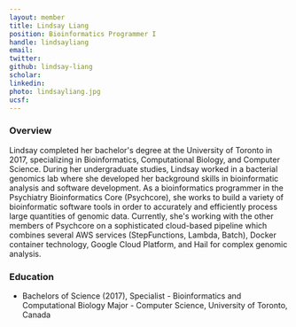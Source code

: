 ```yaml
---
layout: member
title: Lindsay Liang
position: Bioinformatics Programmer​ I
handle: lindsayliang
email: 
twitter:
github: lindsay-liang
scholar: 
linkedin: 
photo: lindsayliang.jpg
ucsf: 
---
```


### Overview
Lindsay completed her bachelor's degree at the University of Toronto in 2017, specializing in Bioinformatics, Computational Biology, and Computer Science. During her undergraduate studies, Lindsay worked in a bacterial genomics lab where she developed her background skills in bioinformatic analysis and software development. As a bioinformatics programmer in the Psychiatry Bioinformatics Core (Psychcore), she works to build a variety of bioinformatic software tools in order to accurately and efficiently process large quantities of genomic data. Currently, she's working with the other members of Psychcore on a sophisticated cloud-based pipeline which combines several AWS services (StepFunctions, Lambda, Batch), Docker container technology, Google Cloud Platform, and Hail for complex genomic analysis.  

### Education
- Bachelors of Science (2017), Specialist - Bioinformatics and Computational Biology Major - Computer Science, University of Toronto, Canada